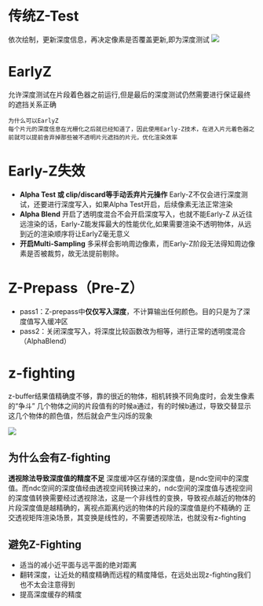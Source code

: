 # 传统Z-Test
依次绘制，更新深度信息，再决定像素是否覆盖更新,即为深度测试
![](https://pic3.zhimg.com/80/v2-3158c38dda0c9e369343147d06b41a6e_720w.webp)


# EarlyZ
允许深度测试在片段着色器之前运行,但是最后的深度测试仍然需要进行保证最终的遮挡关系正确

	为什么可以EarlyZ
	每个片元的深度信息在光栅化之后就已经知道了，因此使用Early-Z技术，在进入片元着色器之前就可以提前舍弃掉那些被不透明片元遮挡的片元，优化渲染效率

# Early-Z失效
- **Alpha Test 或 clip/discard等手动丢弃片元操作**
	Early-Z不仅会进行深度测试，还要进行深度写入，如果Alpha Test开启，后续像素无法正常渲染
- **Alpha Blend**
	开启了透明度混合不会开启深度写入，也就不能Early-Z
	从近往远渲染的话，Early-Z能发挥最大的性能优化,如果需要渲染不透明物体，从远到近的渲染顺序将让EarlyZ毫无意义
- **开启Multi-Sampling**
	多采样会影响周边像素，而Early-Z阶段无法得知周边像素是否被裁剪，故无法提前剔除。


# Z-Prepass（Pre-Z）
- pass1：Z-prepass中**仅仅写入深度**，不计算输出任何颜色。目的只是为了深度值写入缓冲区
- pass2：关闭深度写入，将深度比较函数改为相等，进行正常的透明度混合（AlphaBlend）


# z-fighting

z-buffer结果值精确度不够，靠的很近的物体，相机转换不同角度时，会发生像素的“争斗”
几个物体之间的片段值有的时候a通过，有的时候b通过，导致交替显示这几个物体的颜色值，然后就会产生闪烁的现象

![](https://pic4.zhimg.com/80/v2-41df59abca1a8a93d74761fda1ff5533_720w.webp)

## 为什么会有Z-fighting
**透视除法导致深度值的精度不足**
	深度缓冲区存储的深度值，是ndc空间中的深度值。而ndc空间的深度值经由透视空间转换过来的，ndc空间的深度值与透视空间的深度值转换需要经过透视除法，这是一个非线性的变换，导致视点越近的物体的片段深度值是越精确的，离视点距离约远的物体的片段的深度值是约不精确的
	正交透视矩阵渲染场景，其变换是线性的，不需要透视除法，也就没有z-fighting
## 避免Z-Fighting
- 适当的减小近平面与远平面的绝对距离
- 翻转深度，让近处的精度精确而远程的精度降低，在远处出现z-fighting我们也不太会注意得到
- 提高深度缓存的精度